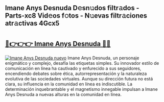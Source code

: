 ## Imane Anys Desnuda D𝚎sn𝚞dos filtr𝚊dos - Parts-xc8 Vid𝚎os f𝚘tos - N𝚞evas filtr𝚊ciones atr𝚊ctivas 4Gcx5

# <h2><a href="http://mb9mhj.tromn.icu/?c=Imane+Anys+Desnuda">🔗👉👉👉 Imane Anys Desnuda 🔗🔗</a></h2>

[![Imane Anys Desnuda nuevo](https://i.imgur.com/pEAQMta.gif)](http://mb9mhj.tromn.icu/?c=Imane+Anys+Desnuda)
Imane Anys Desnuda, un personaje enigmático y complejo, desafía las etiquetas simples. Su innovador estilo de comunicación en línea ha cautivado y enfurecido a sus seguidores, encendiendo debates sobre ética, autorrepresentación y la naturaleza evolutiva de las sociedades virtuales. Aunque su dirección futura no está clara, su influencia en la comunidad en línea es indiscutible. La determinación inquebrantable y el magnetismo innegable impulsan a Imane Anys Desnuda a nuevas alturas en la comunidad en línea.
